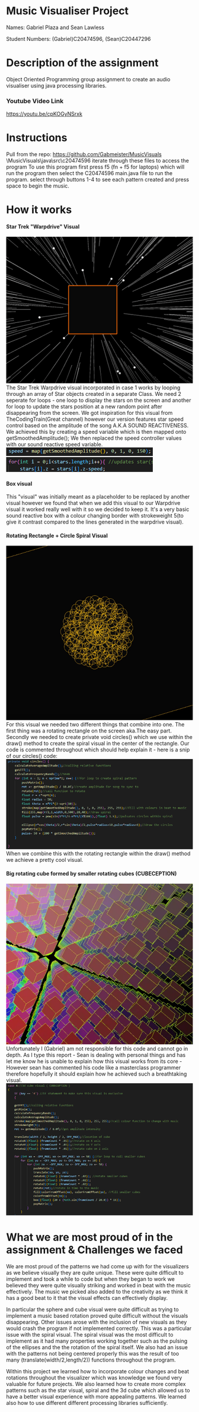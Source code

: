 # Music Visualiser Project

Names: Gabriel Plaza and Sean Lawless
 
Student Numbers: (Gabriel)C20474596, (Sean)C20447296 

# Description of the assignment
Object Oriented Programming group assignment to create an audio visualiser using java processing libraries. 
### Youtube Video Link
https://youtu.be/cpKOGyNSrxk


# Instructions
Pull from the repo: https://github.com/Gabmeister/MusicVisuals \MusicVisuals\java\src\c20474596 iterate through these files to access the program To use this program first press f5 (fn + f5 for laptops) which will run the program then select the C20474596 main.java file to run the program. select through buttons 1-4 to see each pattern created and press space to begin the music.

# How it works
#### Star Trek "Warpdrive" Visual
![An image](images/report2.PNG)
The Star Trek Warpdrive visual incorporated in case 1 works by looping through an array of Star objects created in a separate Class. We need 2 seperate for loops - one loop to display the stars on the screen and another for loop to update the stars position at a new random point after disappearing from the screen. We got inspiration for this visual from TheCodingTrain(Great channel) however our version features star speed control based on the amplitude of the song A.K.A SOUND REACTIVENESS. We achieved this by creating a speed variable which is then mapped onto getSmoothedAmplitude(); We then replaced the speed controller values with our sound reactive speed variable.
![An image](images/report.PNG)
![An image](images/report1.PNG)


#### Box visual
This "visual" was initially meant as a placeholder to be replaced by another visual however we found that when we add this visual to our Warpdrive visual it worked really well with it so we decided to keep it. It's a very basic sound reactive box with a colour changing border with strokeweight 5(to give it contrast compared to the lines generated in the warpdrive visual).

#### Rotating Rectangle + Circle Spiral Visual
![An image](images/report3.PNG)
For this visual we needed two different things that combine into one. The first thing was a rotating rectangle on the screen aka.The easy part. Secondly we needed to create private void circles() which we use within the draw() method to create the spiral visual in the center of the rectangle. Our code is commented throughout which should help explain it - here is a snip of our circles() code: 
![An image](images/circles.PNG)
When we combine this with the rotating rectangle within the draw() method we achieve a pretty cool visual.

#### Big rotating cube formed by smaller rotating cubes (CUBECEPTION)
![An image](images/report4.PNG)
Unfortunately I (Gabriel) am not responsible for this code and cannot go in depth. As I type this report - Sean is dealing with personal things and has let me know he is unable to explain how this visual works from its core - However sean has commented his code like a masterclass programmer therefore hopefully it should explain how he achieved such a breathtaking visual.
![An image](images/inception.PNG)

# What we are most proud of in the assignment & Challenges we faced
We are most proud of the patterns we had come up with for the visualizers as we believe visually they are quite unique. These were quite difficult to implement and took a while to code but when they began to work we believed they were quite visually striking and worked in beat with the music effectively. The music we picked also added to the creativity as we think it has a good beat to it that the visual effects can effectively display.

In particular the sphere and cube visual were quite difficult as trying to implement a music based rotation proved quite difficult without the visuals disappearing. Other issues arose with the inclusion of new visuals as they would crash the program if not implemented correctly. This was a particular issue with the spiral visual. The spiral visual was the most difficult to implement as it had many properties working together such as the pulsing of the ellipses and the the rotation of the spiral itself. We also had an issue with the patterns not being centered properly this was the result of too many (translate(width/2,length/2)) functions throughout the program.

Within this project we learned how to incorporate colour changes and beat rotations throughout the visualizer which was knowledge we found very valuable for future projects. We also learned how to create more complex patterns such as the star visual, spiral and the 3d cube which allowed us to have a better visual experience with more appealing patterns. We learned also how to use different different processing libraries sufficiently.

